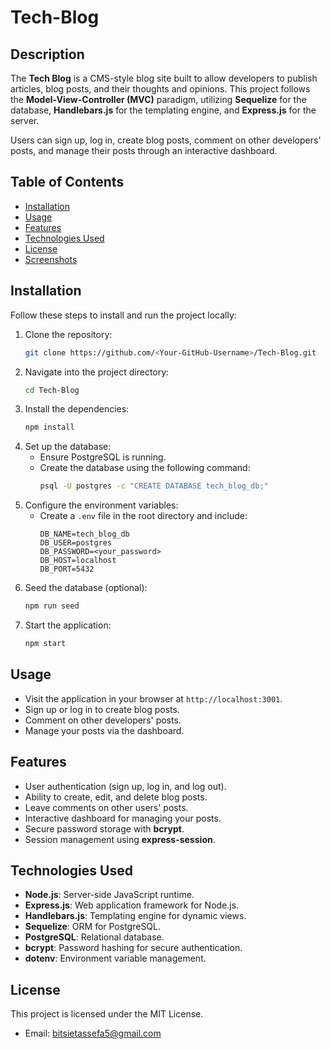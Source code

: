 # Tech-Blog

## Description
The **Tech Blog** is a CMS-style blog site built to allow developers to publish articles, blog posts, and their thoughts and opinions. This project follows the **Model-View-Controller (MVC)** paradigm, utilizing **Sequelize** for the database, **Handlebars.js** for the templating engine, and **Express.js** for the server.

Users can sign up, log in, create blog posts, comment on other developers' posts, and manage their posts through an interactive dashboard.

## Table of Contents
- [Installation](#installation)
- [Usage](#usage)
- [Features](#features)
- [Technologies Used](#technologies-used)
- [License](#license)
- [Screenshots](#screenshots)


## Installation
Follow these steps to install and run the project locally:
1. Clone the repository:
   ```bash
   git clone https://github.com/<Your-GitHub-Username>/Tech-Blog.git
   ```
2. Navigate into the project directory:
   ```bash
   cd Tech-Blog
   ```
3. Install the dependencies:
   ```bash
   npm install
   ```
4. Set up the database:
   - Ensure PostgreSQL is running.
   - Create the database using the following command:
     ```bash
     psql -U postgres -c "CREATE DATABASE tech_blog_db;"
     ```
5. Configure the environment variables:
   - Create a `.env` file in the root directory and include:
     ```plaintext
     DB_NAME=tech_blog_db
     DB_USER=postgres
     DB_PASSWORD=<your_password>
     DB_HOST=localhost
     DB_PORT=5432
     ```
6. Seed the database (optional):
   ```bash
   npm run seed
   ```
7. Start the application:
   ```bash
   npm start
   ```

## Usage
- Visit the application in your browser at `http://localhost:3001`.
- Sign up or log in to create blog posts.
- Comment on other developers' posts.
- Manage your posts via the dashboard.

## Features
- User authentication (sign up, log in, and log out).
- Ability to create, edit, and delete blog posts.
- Leave comments on other users' posts.
- Interactive dashboard for managing your posts.
- Secure password storage with **bcrypt**.
- Session management using **express-session**.

## Technologies Used
- **Node.js**: Server-side JavaScript runtime.
- **Express.js**: Web application framework for Node.js.
- **Handlebars.js**: Templating engine for dynamic views.
- **Sequelize**: ORM for PostgreSQL.
- **PostgreSQL**: Relational database.
- **bcrypt**: Password hashing for secure authentication.
- **dotenv**: Environment variable management.

## License
This project is licensed under the MIT License.

-   Email: bitsietassefa5@gmail.com
